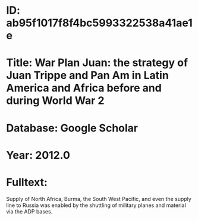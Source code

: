 # ID: ab95f1017f8f4bc5993322538a41ae1e
# Title: War Plan Juan: the strategy of Juan Trippe and Pan Am in Latin America and Africa before and during World War 2
# Database: Google Scholar
# Year: 2012.0
# Fulltext:
Supply of North Africa, Burma, the South West Pacific, and even the supply line to Russia was enabled by the shuttling of military planes and material via the ADP bases.